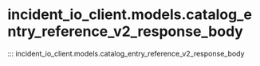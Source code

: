 # incident_io_client.models.catalog_entry_reference_v2_response_body

::: incident_io_client.models.catalog_entry_reference_v2_response_body
